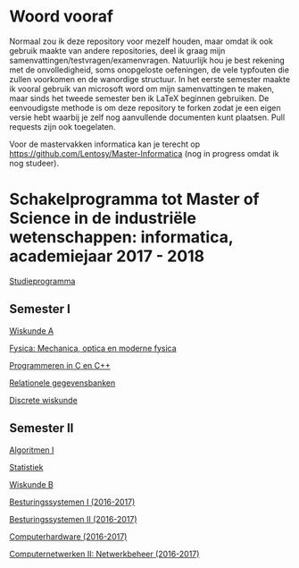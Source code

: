 # Woord vooraf

Normaal zou ik deze repository voor mezelf houden, maar omdat ik ook gebruik maakte van andere repositories, deel ik graag mijn samenvattingen/testvragen/examenvragen. Natuurlijk hou je best rekening met de onvolledigheid, soms onopgeloste oefeningen, de vele typfouten die zullen voorkomen en de wanordige structuur. In het eerste semester maakte ik vooral gebruik van microsoft word om mijn samenvattingen te maken, maar sinds het tweede semester ben ik LaTeX beginnen gebruiken. De eenvoudigste methode is om deze repository te forken zodat je een eigen versie hebt waarbij je zelf nog aanvullende documenten kunt plaatsen. Pull requests zijn ook toegelaten.

Voor de mastervakken informatica kan je terecht op https://github.com/Lentosy/Master-Informatica (nog in progress omdat ik nog studeer).
# Schakelprogramma tot Master of Science in de industriële wetenschappen: informatica, academiejaar 2017 - 2018

[Studieprogramma](https://studiegids.ugent.be/2017/NL/FACULTY/E/SCHA/EZ7INS/EZ7INS.html)

## Semester I

[Wiskunde A](https://github.com/Lentosy/Schakelprogramma-Informatica/tree/master/Semester%201/Wiskunde%20A)

[Fysica: Mechanica, optica en moderne fysica](https://github.com/Lentosy/Schakelprogramma-Informatica/tree/master/Semester%201/Mechanica%2C%20optica%20en%20moderne%20fysica)

[Programmeren in C en C++](https://github.com/Lentosy/Schakelprogramma-Informatica/tree/master/Semester%201/Programmeren%20in%20C%20en%20C%2B%2B)

[Relationele gegevensbanken](https://github.com/Lentosy/Schakelprogramma-Informatica/tree/master/Semester%201/Relationele%20gegevensbanken)

[Discrete wiskunde](https://github.com/Lentosy/Schakelprogramma-Informatica/tree/master/Semester%201/Discrete%20Wiskunde)
## Semester II

[Algoritmen I](https://github.com/Lentosy/Schakelprogramma-Informatica/tree/master/Semester%202/Algoritmen%20I)

[Statistiek](https://github.com/Lentosy/Schakelprogramma-Informatica/tree/master/Semester%202/Statistiek/Samenvatting)

[Wiskunde B](https://github.com/Lentosy/Schakelprogramma-Informatica/tree/master/Semester%202/Wiskunde%20B/Samenvatting)

[Besturingssystemen I (2016-2017)](https://github.com/Lentosy/Schakelprogramma-Informatica/tree/master/Semester%202/Besturingssystemen%20I)

[Besturingssystemen II (2016-2017)](https://github.com/Lentosy/Schakelprogramma-Informatica/tree/master/Semester%202/Besturingssystemen%20II)

[Computerhardware (2016-2017)](https://github.com/Lentosy/Schakelprogramma-Informatica/tree/master/Semester%202/Computerhardware)

[Computernetwerken II: Netwerkbeheer (2016-2017)](https://github.com/Lentosy/Schakelprogramma-Informatica/tree/master/Semester%202/Computernetwerken%20II%20Netwerkbeheer)


